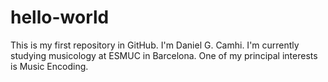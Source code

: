 # hello-world
This is my first repository in GitHub.
I'm Daniel G. Camhi. 
I'm currently studying musicology at ESMUC in Barcelona. 
One of my principal interests is Music Encoding. 
